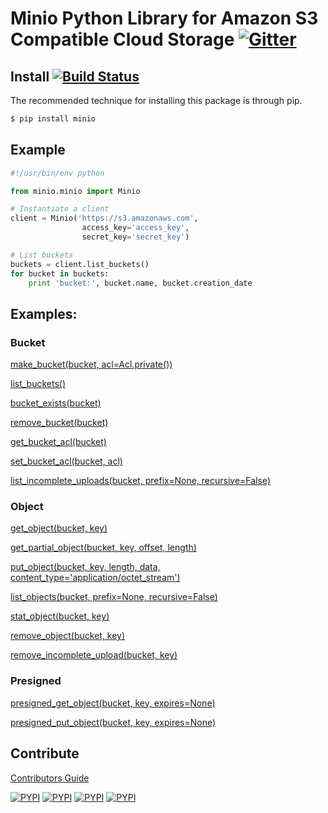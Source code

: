 # Minio Python Library for Amazon S3 Compatible Cloud Storage [![Gitter](https://badges.gitter.im/Join%20Chat.svg)](https://gitter.im/minio/minio?utm_source=badge&utm_medium=badge&utm_campaign=pr-badge&utm_content=badge)

## Install [![Build Status](https://travis-ci.org/minio/minio-py.svg)](https://travis-ci.org/minio/minio-py)

The recommended technique for installing this package is through pip.

```sh
$ pip install minio
```

## Example

```python
#!/usr/bin/env python

from minio.minio import Minio

# Instantiate a client
client = Minio('https://s3.amazonaws.com',
                access_key='access_key',
                secret_key='secret_key')

# List buckets
buckets = client.list_buckets()
for bucket in buckets:
    print 'bucket:', bucket.name, bucket.creation_date

```

## Examples:

### Bucket

[make_bucket(bucket, acl=Acl.private())](examples/make_bucket.py)

[list_buckets()](examples/list_buckets.py)

[bucket_exists(bucket)](examples/bucket_exists.py)

[remove_bucket(bucket)](examples/remove_bucket.py)

[get_bucket_acl(bucket)](examples/bucket_acl.py)

[set_bucket_acl(bucket, acl)](examples/bucket_acl.py)

[list_incomplete_uploads(bucket, prefix=None, recursive=False)](examples/list_incomplete_uploads.py)

### Object

[get_object(bucket, key)](examples/get_object.py)

[get_partial_object(bucket, key, offset, length)](examples/get_partial_object.py)

[put_object(bucket, key, length, data, content_type='application/octet_stream')](examples/put_object.py)

[list_objects(bucket, prefix=None, recursive=False)](examples/list_objects.py)

[stat_object(bucket, key)](examples/stat_object.py)

[remove_object(bucket, key)](examples/remove_object.py)

[remove_incomplete_upload(bucket, key)](examples/remove_incomplete_upload.py)

### Presigned

[presigned_get_object(bucket, key, expires=None)](examples/presigned_get_object.py)

[presigned_put_object(bucket, key, expires=None)](examples/presigned_put_object.py)

## Contribute

[Contributors Guide](./CONTRIBUTING.md)

[![PYPI](https://img.shields.io/pypi/v/minio.svg)](https://pypi.python.org/pypi/minio)
[![PYPI](https://img.shields.io/pypi/l/minio.svg)](https://pypi.python.org/pypi/minio)
[![PYPI](https://img.shields.io/pypi/pyversions/minio.svg)](https://pypi.python.org/pypi/minio)
[![PYPI](https://img.shields.io/pypi/dm/minio.svg)](https://pypi.python.org/pypi/minio)
